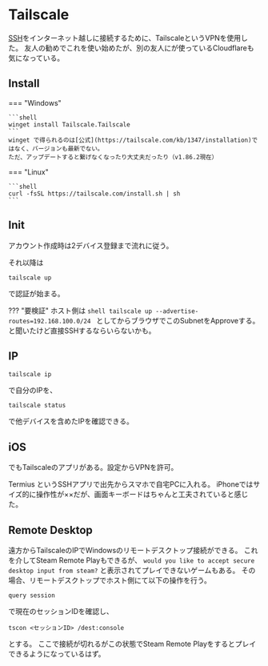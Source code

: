 
# Tailscale

[SSH](./ssh.md)をインターネット越しに接続するために、TailscaleというVPNを使用した。
友人の勧めでこれを使い始めたが、別の友人にが使っているCloudflareも気になっている。

## Install

=== "Windows"

    ```shell
    winget install Tailscale.Tailscale
    ```
    winget で得られるのは[公式](https://tailscale.com/kb/1347/installation)ではなく、バージョンも最新でない。
    ただ、アップデートすると繋げなくなったり大丈夫だったり（v1.86.2現在）

=== "Linux"

    ```shell
    curl -fsSL https://tailscale.com/install.sh | sh
    ```

## Init

アカウント作成時は2デバイス登録まで流れに従う。

それ以降は
```shell
tailscale up
```
で認証が始まる。

??? "要検証"
    ホスト側は
    ```shell
    tailscale up --advertise-routes=192.168.100.0/24
    ```
    としてからブラウザでこのSubnetをApproveする。
    と聞いたけど直接SSHするならいらないかも。

## IP

```shell
tailscale ip
```
で自分のIPを、

```shell
tailscale status
```
で他デバイスを含めたIPを確認できる。

## iOS

でもTailscaleのアプリがある。設定からVPNを許可。

Termius というSSHアプリで出先からスマホで自宅PCに入れる。
iPhoneではサイズ的に操作性が××だが、画面キーボードはちゃんと工夫されていると感じた。

## Remote Desktop

遠方からTailscaleのIPでWindowsのリモートデスクトップ接続ができる。
これを介してSteam Remote Playもできるが、
`would you like to accept secure desktop input from steam?`
と表示されてプレイできないゲームもある。
その場合、リモートデスクトップでホスト側にて以下の操作を行う。
```
query session
```
で現在のセッションIDを確認し、
```
tscon <セッションID> /dest:console
```
とする。
ここで接続が切れるがこの状態でSteam Remote Playをするとプレイできるようになっているはず。
